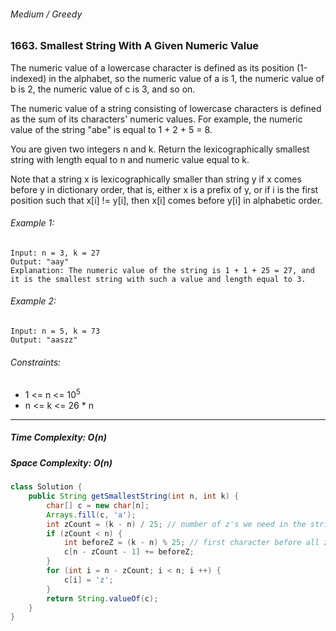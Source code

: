 ###### Medium / Greedy

### 1663. Smallest String With A Given Numeric Value

The numeric value of a lowercase character is defined as its position (1-indexed) in the alphabet, so the numeric value of a is 1, the numeric value of b is 2, the numeric value of c is 3, and so on.

The numeric value of a string consisting of lowercase characters is defined as the sum of its characters' numeric values. For example, the numeric value of the string "abe" is equal to 1 + 2 + 5 = 8.

You are given two integers n and k. Return the lexicographically smallest string with length equal to n and numeric value equal to k.

Note that a string x is lexicographically smaller than string y if x comes before y in dictionary order, that is, either x is a prefix of y, or if i is the first position such that x[i] != y[i], then x[i] comes before y[i] in alphabetic order.

 

###### Example 1:
```
Input: n = 3, k = 27
Output: "aay"
Explanation: The numeric value of the string is 1 + 1 + 25 = 27, and it is the smallest string with such a value and length equal to 3.
```
###### Example 2:
```
Input: n = 5, k = 73
Output: "aaszz"
```

###### Constraints:

* 1 <= n <= 10<sup>5</sup>
* n <= k <= 26 * n

***

##### Time Complexity: O(n)
##### Space Complexity: O(n)

```java
class Solution {
    public String getSmallestString(int n, int k) {
        char[] c = new char[n];
        Arrays.fill(c, 'a');
        int zCount = (k - n) / 25; // number of z's we need in the string
        if (zCount < n) {
            int beforeZ = (k - n) % 25; // first character before all z's
            c[n - zCount - 1] += beforeZ;
        }
        for (int i = n - zCount; i < n; i ++) {
            c[i] = 'z';
        }
        return String.valueOf(c);
    }
}
```
